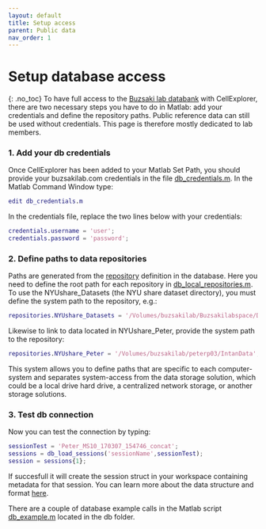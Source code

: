 ```yaml
---
layout: default
title: Setup access
parent: Public data
nav_order: 1
---
```

# Setup database access
{: .no_toc}
To have full access to the [Buzsaki lab databank](https://buzsakilab.com/wp/database/) with CellExplorer, there are two necessary steps you have to do in Matlab: add your credentials and define the repository paths. Public reference data can still be used without credentials. This page is therefore mostly dedicated to lab members.

### 1. Add your db credentials
Once CellExplorer has been added to your Matlab Set Path, you should provide your buzsakilab.com credentials in the file [db_credentials.m](https://github.com/petersenpeter/CellExplorer/blob/master/db/db_credentials.m). In the Matlab Command Window type:
```m
edit db_credentials.m
```
In the credentials file, replace the two lines below with your credentials:
```m
credentials.username = 'user';
credentials.password = 'password';
```
### 2. Define paths to data repositories
Paths are generated from the [repository](https://buzsakilab.com/wp/repositories/) definition in the database. Here you need to define the root path for each repository in [db_local_repositories.m](https://github.com/petersenpeter/CellExplorer/blob/master/db/db_local_repositories.m). To use the NYUshare_Datasets (the NYU share dataset directory), you must define the system path to the repository, e.g.:

```m
repositories.NYUshare_Datasets = '/Volumes/buzsakilab/Buzsakilabspace/Datasets';
```
Likewise to link to data located in NYUshare_Peter, provide the system path to the repository:
```m
repositories.NYUshare_Peter = '/Volumes/buzsakilab/peterp03/IntanData';
```
This system allows you to define paths that are specific to each computer-system and separates system-access from the data storage solution, which could be a local drive hard drive, a centralized network storage, or another storage solutions.

### 3. Test db connection
Now you can test the connection by typing:
```m
sessionTest = 'Peter_MS10_170307_154746_concat';
sessions = db_load_sessions('sessionName',sessionTest);
session = sessions{1};
```
If succesfull it will create the session struct in your workspace containing metadata for that session. You can learn more about the data structure and format [here]({{"/datastructure/data-structure-and-format/"|absolute_url}}).

There are a couple of database example calls in the Matlab script [db_example.m](https://github.com/petersenpeter/CellExplorer/blob/master/db/db_example.m) located in the db folder.
